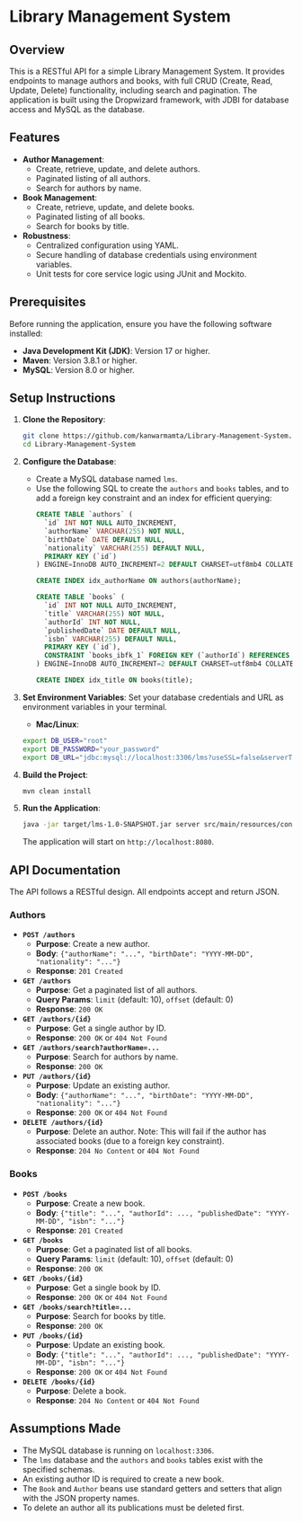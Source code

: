 # Library Management System

## Overview

This is a RESTful API for a simple Library Management System. It provides endpoints to manage authors and books, with full CRUD (Create, Read, Update, Delete) functionality, including search and pagination. The application is built using the Dropwizard framework, with JDBI for database access and MySQL as the database.

## Features

* **Author Management**:
    * Create, retrieve, update, and delete authors.
    * Paginated listing of all authors.
    * Search for authors by name.
* **Book Management**:
    * Create, retrieve, update, and delete books.
    * Paginated listing of all books.
    * Search for books by title.
* **Robustness**:
    * Centralized configuration using YAML.
    * Secure handling of database credentials using environment variables.
    * Unit tests for core service logic using JUnit and Mockito.

## Prerequisites

Before running the application, ensure you have the following software installed:

* **Java Development Kit (JDK)**: Version 17 or higher.
* **Maven**: Version 3.8.1 or higher.
* **MySQL**: Version 8.0 or higher.

## Setup Instructions

1.  **Clone the Repository**:
    ```bash
    git clone https://github.com/kanwarmamta/Library-Management-System.git
    cd Library-Management-System
    ```

2.  **Configure the Database**:
    * Create a MySQL database named `lms`.
    * Use the following SQL to create the `authors` and `books` tables, and to add a foreign key constraint and an index for efficient querying:
        ```sql
        CREATE TABLE `authors` (
          `id` INT NOT NULL AUTO_INCREMENT,
          `authorName` VARCHAR(255) NOT NULL,
          `birthDate` DATE DEFAULT NULL,
          `nationality` VARCHAR(255) DEFAULT NULL,
          PRIMARY KEY (`id`)
        ) ENGINE=InnoDB AUTO_INCREMENT=2 DEFAULT CHARSET=utf8mb4 COLLATE=utf8mb4_0900_ai_ci;

        CREATE INDEX idx_authorName ON authors(authorName);

        CREATE TABLE `books` (
          `id` INT NOT NULL AUTO_INCREMENT,
          `title` VARCHAR(255) NOT NULL,
          `authorId` INT NOT NULL,
          `publishedDate` DATE DEFAULT NULL,
          `isbn` VARCHAR(255) DEFAULT NULL,
          PRIMARY KEY (`id`),
          CONSTRAINT `books_ibfk_1` FOREIGN KEY (`authorId`) REFERENCES `authors` (`id`)
        ) ENGINE=InnoDB AUTO_INCREMENT=2 DEFAULT CHARSET=utf8mb4 COLLATE=utf8mb4_0900_ai_ci;

        CREATE INDEX idx_title ON books(title);
        ```

3.  **Set Environment Variables**:
    Set your database credentials and URL as environment variables in your terminal.
    
    * **Mac/Linux**:
    ```bash
    export DB_USER="root"
    export DB_PASSWORD="your_password"
    export DB_URL="jdbc:mysql://localhost:3306/lms?useSSL=false&serverTimezone=UTC"
    ```

4.  **Build the Project**:
    ```bash
    mvn clean install
    ```

5.  **Run the Application**:
    ```bash
    java -jar target/lms-1.0-SNAPSHOT.jar server src/main/resources/config.yml
    ```
    The application will start on `http://localhost:8080`.

## API Documentation

The API follows a RESTful design. All endpoints accept and return JSON.

### Authors

* **`POST /authors`**
    * **Purpose**: Create a new author.
    * **Body**: `{"authorName": "...", "birthDate": "YYYY-MM-DD", "nationality": "..."}`
    * **Response**: `201 Created`
* **`GET /authors`**
    * **Purpose**: Get a paginated list of all authors.
    * **Query Params**: `limit` (default: 10), `offset` (default: 0)
    * **Response**: `200 OK`
* **`GET /authors/{id}`**
    * **Purpose**: Get a single author by ID.
    * **Response**: `200 OK` or `404 Not Found`
* **`GET /authors/search?authorName=...`**
    * **Purpose**: Search for authors by name.
    * **Response**: `200 OK`
* **`PUT /authors/{id}`**
    * **Purpose**: Update an existing author.
    * **Body**: `{"authorName": "...", "birthDate": "YYYY-MM-DD", "nationality": "..."}`
    * **Response**: `200 OK` or `404 Not Found`
* **`DELETE /authors/{id}`**
    * **Purpose**: Delete an author. Note: This will fail if the author has associated books (due to a foreign key constraint).
    * **Response**: `204 No Content` or `404 Not Found`

### Books

* **`POST /books`**
    * **Purpose**: Create a new book.
    * **Body**: `{"title": "...", "authorId": ..., "publishedDate": "YYYY-MM-DD", "isbn": "..."}`
    * **Response**: `201 Created`
* **`GET /books`**
    * **Purpose**: Get a paginated list of all books.
    * **Query Params**: `limit` (default: 10), `offset` (default: 0)
    * **Response**: `200 OK`
* **`GET /books/{id}`**
    * **Purpose**: Get a single book by ID.
    * **Response**: `200 OK` or `404 Not Found`
* **`GET /books/search?title=...`**
    * **Purpose**: Search for books by title.
    * **Response**: `200 OK`
* **`PUT /books/{id}`**
    * **Purpose**: Update an existing book.
    * **Body**: `{"title": "...", "authorId": ..., "publishedDate": "YYYY-MM-DD", "isbn": "..."}`
    * **Response**: `200 OK` or `404 Not Found`
* **`DELETE /books/{id}`**
    * **Purpose**: Delete a book.
    * **Response**: `204 No Content` or `404 Not Found`

## Assumptions Made

* The MySQL database is running on `localhost:3306`.
* The `lms` database and the `authors` and `books` tables exist with the specified schemas.
* An existing author ID is required to create a new book.
* The `Book` and `Author` beans use standard getters and setters that align with the JSON property names.
* To delete an author all its publications must be deleted first.
